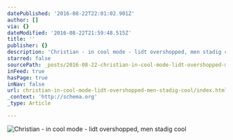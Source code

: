 ```yaml
---
datePublished: '2016-08-22T22:01:02.901Z'
author: []
via: {}
dateModified: '2016-08-22T21:59:48.515Z'
title: ''
publisher: {}
description: 'Christian - in cool mode - lidt overshopped, men stadig cool'
starred: false
sourcePath: _posts/2016-08-22-christian-in-cool-mode-lidt-overshopped-men-stadig-cool.md
inFeed: true
hasPage: true
inNav: false
url: christian-in-cool-mode-lidt-overshopped-men-stadig-cool/index.html
_context: 'http://schema.org'
_type: Article

---
```

![Christian - in cool mode - lidt overshopped, men stadig cool](https://the-grid-user-content.s3-us-west-2.amazonaws.com/81cd01c8-5f55-46b2-b6df-20b2f72432ed.png)